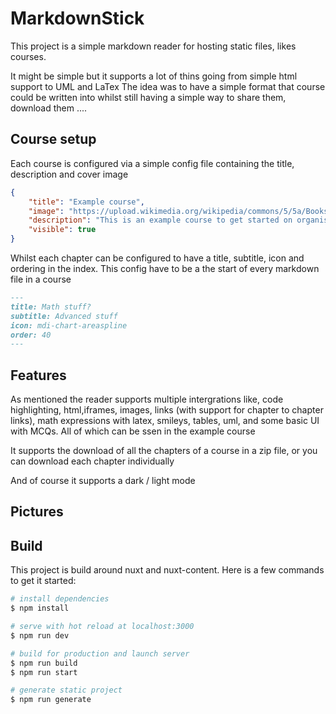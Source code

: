 # MarkdownStick

This project is a simple markdown reader for hosting static files, likes courses.

It might be simple but it supports a lot of thins going from simple html support to UML and LaTex
The idea was to have a simple format that course could be written into whilst still having a simple way to share them, download them ....

## Course setup
Each course is configured via a simple config file containing the title, description and cover image

```json
{
	"title": "Example course",
	"image": "https://upload.wikimedia.org/wikipedia/commons/5/5a/Books_HD_%288314929977%29.jpg",
	"description": "This is an example course to get started on organising yours",
	"visible": true
}
```

Whilst each chapter can be configured to have a title, subtitle, icon and ordering in the index. This config have to be a the start of every markdown file in a course
```md
---
title: Math stuff?
subtitle: Advanced stuff
icon: mdi-chart-areaspline
order: 40
---
```

## Features
As mentioned the reader supports multiple intergrations like, code highlighting, html,iframes, images, links (with support for chapter to chapter links), math expressions with latex, smileys, tables, uml, and some basic UI with MCQs.
All of which can be ssen in the example course

It supports the download of all the chapters of a course in a zip file, or you can download each chapter individually

And of course it supports a dark / light mode

## Pictures


## Build
This project is build around nuxt and nuxt-content. Here is a few commands to get it started:
```bash
# install dependencies
$ npm install

# serve with hot reload at localhost:3000
$ npm run dev

# build for production and launch server
$ npm run build
$ npm run start

# generate static project
$ npm run generate
```

